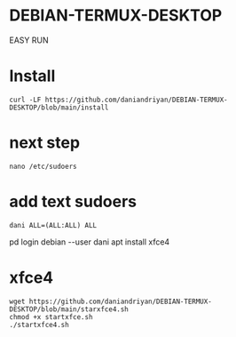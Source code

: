 # DEBIAN-TERMUX-DESKTOP
EASY RUN 

# Install
```
curl -LF https://github.com/daniandriyan/DEBIAN-TERMUX-DESKTOP/blob/main/install
```
# next step
```
nano /etc/sudoers
```
# add text sudoers
```
dani ALL=(ALL:ALL) ALL
```

pd login debian --user dani
apt install xfce4


# xfce4
```
wget https://github.com/daniandriyan/DEBIAN-TERMUX-DESKTOP/blob/main/starxfce4.sh
chmod +x startxfce.sh
./startxfce4.sh
```
